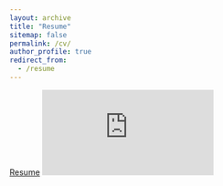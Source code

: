 ```yaml
---
layout: archive
title: "Resume"
sitemap: false
permalink: /cv/
author_profile: true
redirect_from:
  - /resume
---
```


[Resume](http://sharanmayank.github.io/files/cv.pdf "Resume")
<embed src="https://sharanmayank.github.io/files/cv.pdf" type="application/pdf" />

